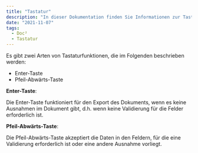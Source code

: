 ```yaml
---
title: "Tastatur"
description: "In dieser Dokumentation finden Sie Informationen zur Tastaturunterstützung in DOC². Sie können die Enter- und Pfeil-Abwärts-Tasten als Tastenkombinationen verwenden, ohne Ihre Maus zu benutzen."
date: "2021-11-07"
tags:
  - Doc²
  - Tastatur
---
```


Es gibt zwei Arten von Tastaturfunktionen, die im Folgenden beschrieben werden:

- Enter-Taste
- Pfeil-Abwärts-Taste

**Enter-Taste**:

Die Enter-Taste funktioniert für den Export des Dokuments, wenn es keine Ausnahmen im Dokument gibt, d.h. wenn keine Validierung für die Felder erforderlich ist.

**Pfeil-Abwärts-Taste**:

Die Pfeil-Abwärts-Taste akzeptiert die Daten in den Feldern, für die eine Validierung erforderlich ist oder eine andere Ausnahme vorliegt.